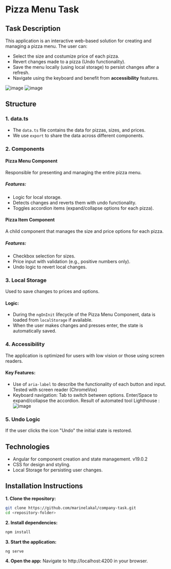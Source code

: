 # Pizza Menu Task

## Task Description
This application is an interactive web-based solution for creating and managing a pizza menu. The user can:
- Select the size and costumize price of each pizza.
- Revert changes made to a pizza (Undo functionality).
- Save the menu locally (using local storage) to persist changes after a refresh.
- Navigate using the keyboard and benefit from **accessibility** features.

![image](https://github.com/user-attachments/assets/834cdcb6-e124-487a-8085-4af23e32c63a)
![image](https://github.com/user-attachments/assets/d3840ef0-9d5c-4261-a08a-2016aa2e86b0)



## Structure

### **1. data.ts**
- The `data.ts` file contains the data for pizzas, sizes, and prices.
- We use `export` to share the data across different components.

### **2. Components**

#### Pizza Menu Component
Responsible for presenting and managing the entire pizza menu.

##### Features:
- Logic for local storage.
- Detects changes and reverts them with undo functionality.
- Toggles accordion items (expand/collapse options for each pizza).

#### Pizza Item Component
A child component that manages the size and price options for each pizza.

##### Features:
- Checkbox selection for sizes.
- Price input with validation (e.g., positive numbers only).
- Undo logic to revert local changes.

### **3. Local Storage**
Used to save changes to prices and options.

#### Logic:
- During the `ngOnInit` lifecycle of the Pizza Menu Component, data is loaded from `localStorage` if available.
- When the user makes changes and presses enter, the state is automatically saved.

### **4. Accessibility**
The application is optimized for users with low vision or those using screen readers.

#### Key Features:
- Use of `aria-label` to describe the functionality of each button and input. Tested with screen reader (ChromeVox)
- Keyboard navigation:
 Tab to switch between options.
 Enter/Space to expand/collapse the accordion.
Result of automated tool Lighthouse :
![image](https://github.com/user-attachments/assets/c0037002-c696-4fe0-999b-06cd9daf97b3)


### **5. Undo Logic**
If the user clicks the icon "Undo" the initial state is restored.

## Technologies
- Angular for component creation and state management. v19.0.2
- CSS for design and styling.
- Local Storage for persisting user changes.

## Installation Instructions
**1. Clone the repository:**
```bash
git clone https://github.com/marinelakal/company-task.git
cd <repository-folder>
```
**2. Install dependencies:**
```bash
npm install
```
**3. Start the application:**
```bash
ng serve
```
**4. Open the app:**
Navigate to http://localhost:4200 in your browser.
